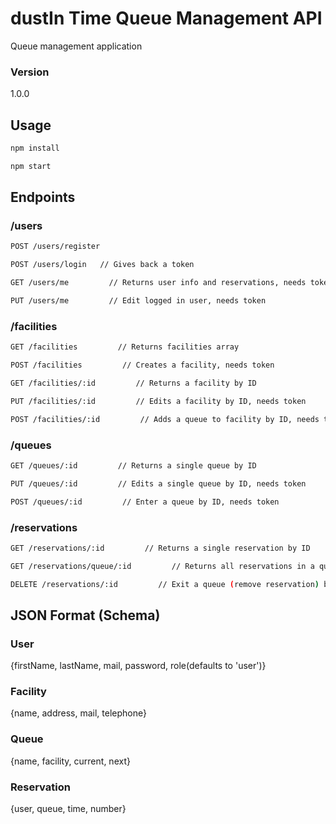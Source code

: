 # dustIn Time Queue Management API

Queue management application

### Version
1.0.0

## Usage

```bash
npm install
```

```bash
npm start
```

## Endpoints
### /users
```bash
POST /users/register
```

```bash
POST /users/login   // Gives back a token
```

```bash
GET /users/me         // Returns user info and reservations, needs token
```

```bash
PUT /users/me         // Edit logged in user, needs token
```

### /facilities
```bash
GET /facilities         // Returns facilities array
```

```bash
POST /facilities         // Creates a facility, needs token 
```

```bash
GET /facilities/:id         // Returns a facility by ID
```

```bash
PUT /facilities/:id         // Edits a facility by ID, needs token
```

```bash
POST /facilities/:id         // Adds a queue to facility by ID, needs token
```

### /queues
```bash
GET /queues/:id         // Returns a single queue by ID
```

```bash
PUT /queues/:id         // Edits a single queue by ID, needs token
```

```bash
POST /queues/:id         // Enter a queue by ID, needs token
```

### /reservations
```bash
GET /reservations/:id         // Returns a single reservation by ID
```

```bash
GET /reservations/queue/:id         // Returns all reservations in a queue by ID
```

```bash
DELETE /reservations/:id         // Exit a queue (remove reservation) by ID, needs token
```

## JSON Format (Schema)
### User
{firstName, lastName, mail, password, role(defaults to 'user')}
### Facility
{name, address, mail, telephone}
### Queue
{name, facility, current, next}
### Reservation
{user, queue, time, number}